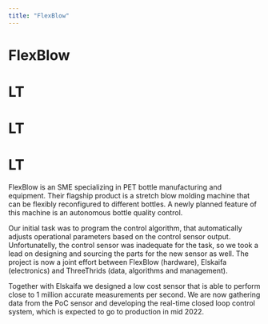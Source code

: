 ```yaml
---
title: "FlexBlow"
---
```


# FlexBlow

# LT

# LT

# LT

FlexBlow is an SME specializing in PET bottle manufacturing and equipment. Their
flagship product is a stretch blow molding machine that can be flexibly reconfigured
to different bottles. A newly planned feature of this machine is an autonomous bottle
quality control.


Our initial task was to program the control algorithm, that automatically adjusts
operational parameters based on the control sensor output. Unfortunatelly, the control
sensor was inadequate for the task, so we took a lead on designing and sourcing the
parts for the new sensor as well. The project is now a joint effort between FlexBlow
(hardware), Elskaifa (electronics) and ThreeThrids (data, algorithms and management).

Together with Elskaifa we designed a low cost sensor that is able to perform close
to 1 million accurate measurements per second. We are now gathering data from the
PoC sensor and developing the real-time closed loop control system, which is expected
to go to production in mid 2022. 